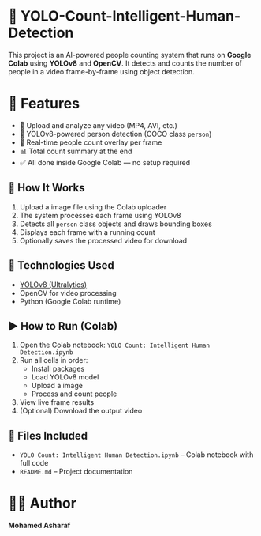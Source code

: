 # 👥 YOLO-Count-Intelligent-Human-Detection
This project is an AI-powered people counting system that runs on **Google Colab** using **YOLOv8** and **OpenCV**. It detects and counts the number of people in a video frame-by-frame using object detection.

# 🎯 Features
- 🎥 Upload and analyze any video (MP4, AVI, etc.)
- 🧠 YOLOv8-powered person detection (COCO class `person`)
- 🔢 Real-time people count overlay per frame
- 📊 Total count summary at the end
- ✅ All done inside Google Colab — no setup required

## 📄 How It Works
1. Upload a image file using the Colab uploader
2. The system processes each frame using YOLOv8
3. Detects all `person` class objects and draws bounding boxes
4. Displays each frame with a running count
5. Optionally saves the processed video for download

## 🧪 Technologies Used

- [YOLOv8 (Ultralytics)](https://github.com/ultralytics/ultralytics)
- OpenCV for video processing
- Python (Google Colab runtime)

## ▶️ How to Run (Colab)

1. Open the Colab notebook: `YOLO Count: Intelligent Human Detection.ipynb`
2. Run all cells in order:
   - Install packages
   - Load YOLOv8 model
   - Upload a image
   - Process and count people
3. View live frame results
4. (Optional) Download the output video

## 📂 Files Included

- `YOLO Count: Intelligent Human Detection.ipynb` – Colab notebook with full code
- `README.md` – Project documentation

# 🧑‍💻 Author
**Mohamed Asharaf**
